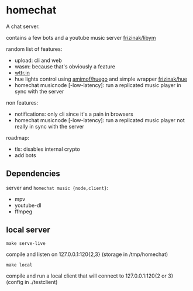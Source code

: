 # homechat

A chat server.

contains a few bots and a youtube music server [frizinak/libym](https://github.com/frizinak/libym)

random list of features:

- upload: cli and web
- wasm: because that's obviously a feature
- [wttr.in](http://wttr.in/)
- hue lights control using [amimof/huego](https://github.com/amimof/huego) and simple wrapper [frizinak/hue](https://github.com/frizinak/hue)
- homechat musicnode [-low-latency]: run a replicated music player in sync with the server

non features:

- notifications: only cli since it's a pain in browsers
- homechat musicnode [-low-latency]: run a replicated music player not really in sync with the server

roadmap:

- tls: disables internal crypto
- add bots

## Dependencies

server and `homechat music {node,client}`:

- mpv
- youtube-dl
- ffmpeg

## local server

`make serve-live`

compile and listen on 127.0.0.1:120{2,3} (storage in /tmp/homechat)

`make local`

compile and run a local client that will connect to 127.0.0.1:120{2 or 3} (config in ./testclient)

